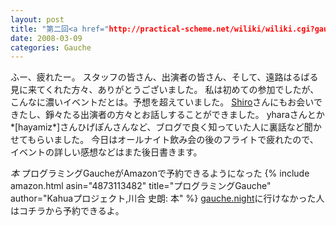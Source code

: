 ```yaml
---
layout: post
title: "第二回<a href="http://practical-scheme.net/wiliki/wiliki.cgi?gauche.night">gauche.night</a>に出演してきた"
date: 2008-03-09
categories: Gauche
---
```

ふー、疲れたー。
スタッフの皆さん、出演者の皆さん、そして、遠路はるばる見に来てくれた方々、ありがとうございました。
私は初めての参加でしたが、こんなに濃いイベントだとは。予想を超えていました。
[Shiro](http://practical-scheme.net/wiliki/wiliki.cgi?Shiro)さんにもお会いできたし、錚々たる出演者の方々とお話しすることができました。
yharaさんとか*[hayamiz*]さんひげぽんさんなど、ブログで良く知っていた人に裏話など聞かせてもらいました。
今日はオールナイト飲み会の後のフライトで疲れたので、イベントの詳しい感想などはまた後日書きます。
 
*本* プログラミングGaucheがAmazonで予約できるようになった
{% include amazon.html asin="4873113482" title="プログラミングGauche" author="Kahuaプロジェクト,川合 史朗: 本" %}
[gauche.night](http://practical-scheme.net/wiliki/wiliki.cgi?gauche.night)に行けなかった人はコチラから予約できるよ。
